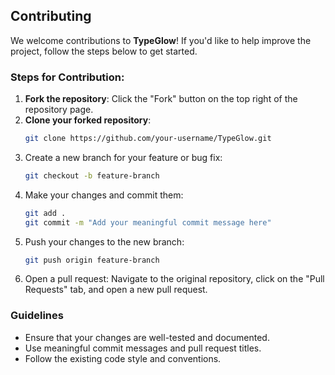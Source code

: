 ## Contributing

We welcome contributions to **TypeGlow**! If you'd like to help improve the project, follow the steps below to get started.

### Steps for Contribution:

1. **Fork the repository**: Click the "Fork" button on the top right of the repository page.
2. **Clone your forked repository**:
   ```bash
   git clone https://github.com/your-username/TypeGlow.git
   ```
3. Create a new branch for your feature or bug fix:
   ```bash
   git checkout -b feature-branch
   ```
4. Make your changes and commit them:
   ```bash
   git add .
   git commit -m "Add your meaningful commit message here"
   ```
5. Push your changes to the new branch:
   ```bash
   git push origin feature-branch
   ```
6. Open a pull request: Navigate to the original repository, click on the "Pull Requests" tab, and open a new pull request.

### Guidelines
- Ensure that your changes are well-tested and documented.
- Use meaningful commit messages and pull request titles.
- Follow the existing code style and conventions.
